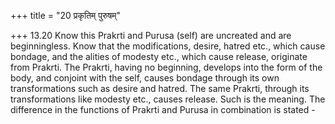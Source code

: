 +++
title = "20 प्रकृतिम् पुरुषम्"

+++
13.20 Know this Prakrti and Purusa (self) are uncreated and are
beginningless. Know that the modifications, desire, hatred etc., which
cause bondage, and the alities of modesty etc., which cause release,
originate from Prakrti. The Prakrti, having no beginning, develops into
the form of the body, and conjoint with the self, causes bondage through
its own transformations such as desire and hatred. The same Prakrti,
through its transformations like modesty etc., causes release. Such is
the meaning. The difference in the functions of Prakrti and Purusa in
combination is stated -
